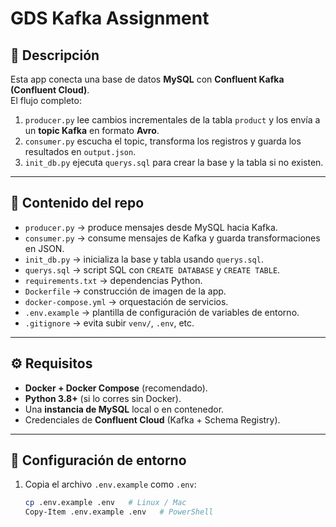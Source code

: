 # GDS Kafka Assignment

## 📌 Descripción
Esta app conecta una base de datos **MySQL** con **Confluent Kafka (Confluent Cloud)**.  
El flujo completo:
1. `producer.py` lee cambios incrementales de la tabla `product` y los envía a un **topic Kafka** en formato **Avro**.
2. `consumer.py` escucha el topic, transforma los registros y guarda los resultados en `output.json`.
3. `init_db.py` ejecuta `querys.sql` para crear la base y la tabla si no existen.

---

## 📂 Contenido del repo
- `producer.py` → produce mensajes desde MySQL hacia Kafka.
- `consumer.py` → consume mensajes de Kafka y guarda transformaciones en JSON.
- `init_db.py` → inicializa la base y tabla usando `querys.sql`.
- `querys.sql` → script SQL con `CREATE DATABASE` y `CREATE TABLE`.
- `requirements.txt` → dependencias Python.
- `Dockerfile` → construcción de imagen de la app.
- `docker-compose.yml` → orquestación de servicios.
- `.env.example` → plantilla de configuración de variables de entorno.
- `.gitignore` → evita subir `venv/`, `.env`, etc.

---

## ⚙️ Requisitos
- **Docker + Docker Compose** (recomendado).
- **Python 3.8+** (si lo corres sin Docker).
- Una **instancia de MySQL** local o en contenedor.
- Credenciales de **Confluent Cloud** (Kafka + Schema Registry).

---

## 🔑 Configuración de entorno
1. Copia el archivo `.env.example` como `.env`:
   ```bash
   cp .env.example .env   # Linux / Mac
   Copy-Item .env.example .env   # PowerShell
